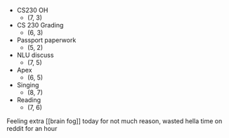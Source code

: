 - CS230 OH
	- (7, 3)
- CS 230 Grading
	- (6, 3)
- Passport paperwork
	- (5, 2)
- NLU discuss
	- (7, 5)
- Apex
	- (6, 5)
- Singing
	- (8, 7)
- Reading
	- (7, 6)

Feeling extra [[brain fog]] today for not much reason, wasted hella time on reddit for an hour

